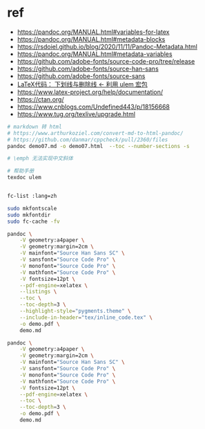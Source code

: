 # ref

- https://pandoc.org/MANUAL.html#variables-for-latex
- https://pandoc.org/MANUAL.html#metadata-blocks
- https://rsdoiel.github.io/blog/2020/11/11/Pandoc-Metadata.html
- https://pandoc.org/MANUAL.html#metadata-variables
- https://github.com/adobe-fonts/source-code-pro/tree/release
- https://github.com/adobe-fonts/source-han-sans
- https://github.com/adobe-fonts/source-sans
- [LaTeX代码： 下划线与删除线 ← 利用 ulem 宏包](https://blog.csdn.net/hnjzsyjyj/article/details/122923719)
- https://www.latex-project.org/help/documentation/
- https://ctan.org/
- https://www.cnblogs.com/Undefined443/p/18156668
- https://www.tug.org/texlive/upgrade.html

```sh
# markdown 转 html
# https://www.arthurkoziel.com/convert-md-to-html-pandoc/
# https://github.com/danmar/cppcheck/pull/2360/files
pandoc demo07.md -o demo07.html  --toc --number-sections -s

# \emph 无法实现中文斜体

# 帮助手册
texdoc ulem


fc-list :lang=zh

sudo mkfontscale
sudo mkfontdir
sudo fc-cache -fv

pandoc \
    -V geometry:a4paper \
    -V geometry:margin=2cm \
    -V mainfont="Source Han Sans SC" \
    -V sansfont="Source Code Pro" \
    -V monofont="Source Code Pro" \
    -V mathfont="Source Code Pro" \
    -V fontsize=12pt \
    --pdf-engine=xelatex \
    --listings \
    --toc \
    --toc-depth=3 \
    --highlight-style="pygments.theme" \
    --include-in-header="tex/inline_code.tex" \
    -o demo.pdf \
    demo.md 

pandoc \
    -V geometry:a4paper \
    -V geometry:margin=2cm \
    -V mainfont="Source Han Sans SC" \
    -V sansfont="Source Code Pro" \
    -V monofont="Source Code Pro" \
    -V mathfont="Source Code Pro" \
    -V fontsize=12pt \
    --pdf-engine=xelatex \
    --toc \
    --toc-depth=3 \
    -o demo.pdf \
    demo.md 
```



